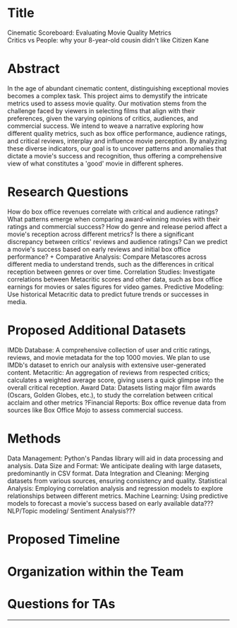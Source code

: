 # Title
Cinematic Scoreboard: Evaluating Movie Quality Metrics  <br>
Critics vs People: why your 8-year-old cousin didn't like Citizen Kane

# Abstract
In the age of abundant cinematic content, distinguishing exceptional movies becomes a complex task. This project aims to demystify the intricate metrics used to assess movie quality. Our motivation stems from the challenge faced by viewers in selecting films that align with their preferences, given the varying opinions of critics, audiences, and commercial success. We intend to weave a narrative exploring how different quality metrics, such as box office performance, audience ratings, and critical reviews, interplay and influence movie perception. By analyzing these diverse indicators, our goal is to uncover patterns and anomalies that dictate a movie's success and recognition, thus offering a comprehensive view of what constitutes a 'good' movie in different spheres.

# Research Questions
How do box office revenues correlate with critical and audience ratings?
What patterns emerge when comparing award-winning movies with their ratings and commercial success?
How do genre and release period affect a movie's reception across different metrics?
Is there a significant discrepancy between critics' reviews and audience ratings?
Can we predict a movie's success based on early reviews and initial box office performance?
+
Comparative Analysis: Compare Metascores across different media to understand trends, such as the differences in critical reception between genres or over time.
Correlation Studies: Investigate correlations between Metacritic scores and other data, such as box office earnings for movies or sales figures for video games.
Predictive Modeling: Use historical Metacritic data to predict future trends or successes in media.


# Proposed Additional Datasets
IMDb Database: A comprehensive collection of user and critic ratings, reviews, and movie metadata for the top 1000 movies. We plan to use IMDb's dataset to enrich our analysis with extensive user-generated content.
Metacritic: An aggregation of reviews from respected critics; calculates a weighted average score, giving users a quick glimpse into the overall critical reception.
Award Data: Datasets listing major film awards (Oscars, Golden Globes, etc.), to study the correlation between critical acclaim and other metrics
?Financial Reports: Box office revenue data from sources like Box Office Mojo to assess commercial success.

# Methods
Data Management: Python's Pandas library will aid in data processing and analysis.
Data Size and Format: We anticipate dealing with large datasets, predominantly in CSV format.
Data Integration and Cleaning: Merging datasets from various sources, ensuring consistency and quality.
Statistical Analysis: Employing correlation analysis and regression models to explore relationships between different metrics.
Machine Learning: Using predictive models to forecast a movie's success based on early available data???
NLP/Topic modeling/ Sentiment Analysis???

# Proposed Timeline
# Organization within the Team
# Questions for TAs
****
